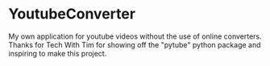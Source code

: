 # YoutubeConverter
My own application for youtube videos without the use of online converters. Thanks for Tech With Tim for showing off the "pytube" python package and inspiring to make this project.
